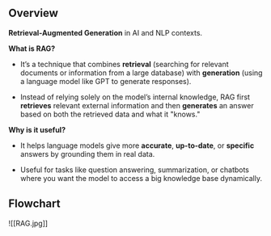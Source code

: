 ## Overview

**Retrieval-Augmented Generation** in AI and NLP contexts.

**What is RAG?**

- It’s a technique that combines **retrieval** (searching for relevant documents or information from a large database) with **generation** (using a language model like GPT to generate responses).
    
- Instead of relying solely on the model’s internal knowledge, RAG first **retrieves** relevant external information and then **generates** an answer based on both the retrieved data and what it "knows."
    

**Why is it useful?**

- It helps language models give more **accurate**, **up-to-date**, or **specific** answers by grounding them in real data.
    
- Useful for tasks like question answering, summarization, or chatbots where you want the model to access a big knowledge base dynamically.

## Flowchart

![[RAG.jpg]]